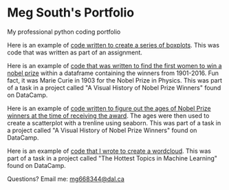 # Meg South's Portfolio
My professional python coding portfolio

Here is an example of [code written to create a series of boxplots](boxplot.md). This was code that was written as part of an assignment.

Here is an example of [code that was written to find the first women to win a nobel prize](first_woman_nobel.md) within a dataframe containing the winners from 1901-2016. Fun fact, it was Marie Curie in 1903 for the Nobel Prize in Physics. This was part of a task in a project called "A Visual History of Nobel Prize Winners" found on DataCamp.

Here is an example of [code written to figure out the ages of Nobel Prize winners at the time of receiving the award](age_nobel_winners.md). The ages were then used to create a scatterplot with a trenline using seaborn. This was part of a task in a project called "A Visual History of Nobel Prize Winners" found on DataCamp.

Here is an example of [code that I wrote to create a wordcloud](wordcloud.md). This was part of a task in a project called "The Hottest Topics in Machine Learning" found on DataCamp.


Questions? Email me:
[mg668344@dal.ca](mailto:mg668344@dal.ca)

